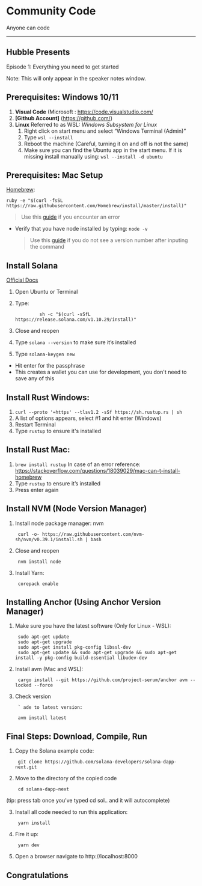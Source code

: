 # Community Code

Anyone can code

---
## Hubble Presents

Episode 1: Everything you need to get started

Note: This will only appear in the speaker notes window.



## Prerequisites: Windows 10/11

1. **Visual Code** (Microsoft : https://code.visualstudio.com/
2. **[Github Account]** (https://github.com/)
3. **Linux** Referred to as WSL: *Windows Subsystem for Linux*
   1. Right click on start menu and select “Windows Terminal (Admin)”
   2. Type `wsl --install`
   3. Reboot the machine (Careful, turning it on and off is not the same)
   4. Make sure you can find the Ubuntu app in the start menu. If it is missing install manually using: `wsl --install -d ubuntu`
   


## Prerequisites: Mac Setup

[Homebrew](https://treehouse.github.io/installation-guides/mac/homebrew):
  
    ruby -e "$(curl -fsSL https://raw.githubusercontent.com/Homebrew/install/master/install)"
> Use this [guide](https://dev.to/nickgarfield/how-to-install-solana-dev-tools-on-an-m1-mac-kfn) if you encounter an error

- Verify that you have node installed by typing: `node -v`
    > Use this [guide](https://tecadmin.net/install-nvm-macos-with-homebrew/) if you do not see a version number after inputing the command



## Install Solana

[Official Docs](https://docs.solana.com/cli/install-solana-cli-tools)

1. Open Ubuntu or Terminal
2. Type: 
        
                sh -c "$(curl -sSfL https://release.solana.com/v1.10.29/install)"

3. Close and reopen
4. Type `solana --version` to make sure it’s installed
5. Type `solana-keygen new`
- Hit enter for the passphrase 
- This creates a wallet you can use for development, you don't need to save any of this



## Install Rust Windows:

1. `curl --proto '=https' --tlsv1.2 -sSf https://sh.rustup.rs | sh`
2. A list of options appears, select #1 and hit enter (Windows)
3. Restart Terminal
4. Type `rustup` to ensure it's installed


## Install Rust Mac:

1. `brew install rustup`
In case of an error reference: https://stackoverflow.com/questions/18039029/mac-can-t-install-homebrew
2. Type `rustup` to ensure it’s installed
3. Press enter again



## Install NVM (Node Version Manager)

[Official Guide]: 
(https://book.anchor-lang.com/getting_started/installation.html)

1. Install node package manager: nvm
   
        curl -o- https://raw.githubusercontent.com/nvm-sh/nvm/v0.39.1/install.sh | bash

2. Close and reopen

        nvm install node

3. Install Yarn:
   
        corepack enable 



## Installing Anchor (Using Anchor Version Manager)

1. Make sure you have the latest software (Only for Linux - WSL): 
   
        sudo apt-get update
        sudo apt-get upgrade
        sudo apt-get install pkg-config libssl-dev
        sudo apt-get update && sudo apt-get upgrade && sudo apt-get install -y pkg-config build-essential libudev-dev

2. Install avm (Mac and WSL):
   
        cargo install --git https://github.com/project-serum/anchor avm --locked --force

3. Check version

        ` ade to latest version: 

        avm install latest



## Final Steps: Download, Compile, Run

1. Copy the Solana example code:
   
        git clone https://github.com/solana-developers/solana-dapp-next.git

2. Move to the directory of the copied code
   
        cd solana-dapp-next 

(tip: press tab once you’ve typed cd sol.. and it will autocomplete)

3. Install all code needed to run this application:
   
        yarn install

4. Fire it up:
   
        yarn dev

5. Open a browser navigate to http://localhost:8000



## Congratulations 
